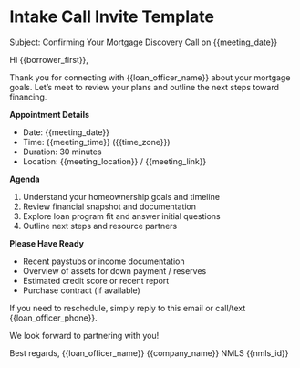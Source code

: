 <!-- Powered by BMAD™ Core -->

# Intake Call Invite Template

Subject: Confirming Your Mortgage Discovery Call on {{meeting_date}}

Hi {{borrower_first}},

Thank you for connecting with {{loan_officer_name}} about your mortgage goals. Let’s meet to review your plans and outline the next steps toward financing.

**Appointment Details**

- Date: {{meeting_date}}
- Time: {{meeting_time}} ({{time_zone}})
- Duration: 30 minutes
- Location: {{meeting_location}} / {{meeting_link}}

**Agenda**

1. Understand your homeownership goals and timeline
2. Review financial snapshot and documentation
3. Explore loan program fit and answer initial questions
4. Outline next steps and resource partners

**Please Have Ready**

- Recent paystubs or income documentation
- Overview of assets for down payment / reserves
- Estimated credit score or recent report
- Purchase contract (if available)

If you need to reschedule, simply reply to this email or call/text {{loan_officer_phone}}.

We look forward to partnering with you!

Best regards,
{{loan_officer_name}}
{{company_name}}
NMLS {{nmls_id}}

